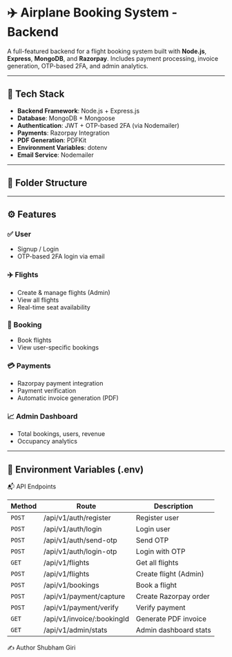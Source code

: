 # ✈️ Airplane Booking System - Backend

A full-featured backend for a flight booking system built with **Node.js**, **Express**, **MongoDB**, and **Razorpay**. Includes payment processing, invoice generation, OTP-based 2FA, and admin analytics.

---

## 🔧 Tech Stack

- **Backend Framework**: Node.js + Express.js
- **Database**: MongoDB + Mongoose
- **Authentication**: JWT + OTP-based 2FA (via Nodemailer)
- **Payments**: Razorpay Integration
- **PDF Generation**: PDFKit
- **Environment Variables**: dotenv
- **Email Service**: Nodemailer

---

## 📁 Folder Structure


---

## ⚙️ Features

### ✅ User
- Signup / Login
- OTP-based 2FA login via email

### ✈️ Flights
- Create & manage flights (Admin)
- View all flights
- Real-time seat availability

### 🧾 Booking
- Book flights
- View user-specific bookings

### 💳 Payments
- Razorpay payment integration
- Payment verification
- Automatic invoice generation (PDF)

### 📈 Admin Dashboard
- Total bookings, users, revenue
- Occupancy analytics

---

## 🔐 Environment Variables (.env)

 📬 API Endpoints

| Method | Route | Description |
|--------|-------|-------------|
| `POST` | /api/v1/auth/register | Register user |
| `POST` | /api/v1/auth/login | Login user |
| `POST` | /api/v1/auth/send-otp | Send OTP |
| `POST` | /api/v1/auth/login-otp | Login with OTP |
| `GET`  | /api/v1/flights | Get all flights |
| `POST` | /api/v1/flights | Create flight (Admin) |
| `POST` | /api/v1/bookings | Book a flight |
| `POST` | /api/v1/payment/capture | Create Razorpay order |
| `POST` | /api/v1/payment/verify | Verify payment |
| `GET`  | /api/v1/invoice/:bookingId | Generate PDF invoice |
| `GET`  | /api/v1/admin/stats | Admin dashboard stats |

✍️ Author
Shubham Giri

